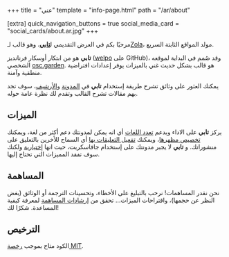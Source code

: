 +++
title = "عني"
template = "info-page.html"
path = "/ar/about"

[extra]
quick_navigation_buttons = true
social_media_card = "social_cards/about.ar.jpg"
+++

مرحبًا بكم في العرض التقديمي ل[**تابي**]، وهو قالب لـ[Zola]، مولد المواقع الثابتة السريع.

**تابي** هو من ابتكار أوسكار فرنانديز ([welpo] على GitHub)، وقد صُمم في البداية لموقعه الشخصي [osc.garden]. هو قالب بشكل حديث غني بالميزات يوفر إعدادات افتراضية منطقية وآمنة.

يمكنك العثور على وثائق تشرح طريقة إستخدام **تابي** في [المدونة] و[الأرشيف]، سوف تجد بهم مقالات تشرح القالب وتقدم لك نظرة عامة حوله.

## الميزات

يركز **تابي** على الاداء ويدعم [تعدد اللغات] أي انه يمكن لمدونتك دعم أكثر من لغة، ويمكنك [تخصيص مظهرها]، ويمكنك [تفعيل التعليقات بها] أي السماح للأخرين بالتعليق على منشوراتك. و **تابي** لا يجبر مدونتك على إستخدام جافاسكربت، حيث انها [إختيارية] ولكنك سوف تفقد المميزات التي تحتاج إليها. 

## المساهمة

نحن نقدر المساهمات! نرحب بالتبليغ على الأخطاء، وتحسينات الترجمة أو الوثائق (بغض النظر عن حجمها)، واقتراحات الميزات... تحقق من [إرشادات المساهمة] لمعرفة كيفية المساعدة. شكرًا لك!

## الترخيص

الكود متاح بموجب [رخصة MIT].

[**تابي**]: https://github.com/welpo/tabi
[Zola]: https://www.getzola.org
[welpo]: https://github.com/welpo
[osc.garden]: https://osc.garden
[المدونة]: https://welpo.github.io/tabi/blog
[الأرشيف]: https://welpo.github.io/tabi/archive
[تعدد اللغات]: https://welpo.github.io/tabi/ar/blog/faq-languages
[تخصيص مظهرها]: https://welpo.github.io/tabi/ar/blog/customise-tabi
[تفعيل التعليقات بها]: https://welpo.github.io/tabi/ar/blog/comments
[إختيارية]: https://welpo.github.io/tabi/ar/blog/javascript
[إرشادات المساهمة]: https://github.com/welpo/tabi/blob/main/CONTRIBUTING.md
[رخصة MIT]: https://choosealicense.com/licenses/mit


